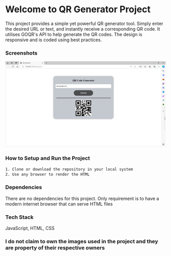 # Welcome to QR Generator Project
This project provides a simple yet powerful QR generator tool. Simply enter the desired URL or text, and instantly receive a corresponding QR code. It utilises GOQR's API to help generate the QR codes. The design is responsive and is coded using best practices.

### Screenshots
![Site Image](<assets/Image1.png>)

### How to Setup and Run the Project
    1. Clone or download the repository in your local system
    2. Use any browser to render the HTML

### Dependencies
There are no dependencies for this project. Only requirement is to have a modern internet browser that can serve HTML files

### Tech Stack
JavaScript, HTML, CSS

### I do not claim to own the images used in the project and they are property of their respective owners 